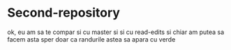 # Second-repository

ok, eu am sa te compar si cu master si si cu read-edits
si chiar am putea sa facem asta
sper doar ca randurile astea sa apara cu verde
